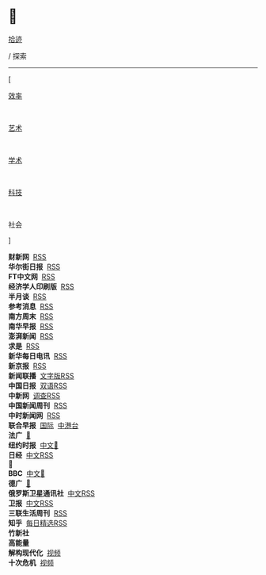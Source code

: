 # 🔦


<div class="nav-tab">
  <a href="../../cages"><p class="not">拾迹</p></a>
  <p class="now">/&nbsp;探索</p>
</div>

---

<div class="nav-tab">
  <p class="bord">[</p>
  <a href="../tool"><p class="not">效率</p></a>&nbsp;
  <a href="../tool-art"><p class="not">艺术</p></a>&nbsp;
  <a href="../tool-sci"><p class="not">学术</p></a>&nbsp;
  <a href="../tool-dev"><p class="not">科技</p></a>&nbsp;
  <p class="now">社会</p></a>
  <p class="bord">]</p>
</div>

<div class="little-box">
  <div class="little-box-cover">
    <span class="image-description"><b>财新网</b>&nbsp;
      <a href="https://plink.anyfeeder.com/weixin/caixinwang" target="_blank">RSS</a>
    </span>
  </div>
  <div class="little-box-cover">
    <span class="image-description"><b>华尔街日报</b>&nbsp;
      <a href="https://feedx.net/rss/wsj.xml" target="_blank">RSS</a>
    </span>
  </div>
  <div class="little-box-cover">
    <span class="image-description"><b>FT中文网</b>&nbsp;
      <a href="https://rsshub.app/ft/chinese/hotstoryby7day" target="_blank">RSS</a>
    </span>
  </div>
  <div class="little-box-cover">
    <span class="image-description"><b>经济学人印刷版</b>&nbsp;
      <a href="https://feedx.net/rss/economistp.xml" target="_blank">RSS</a>
    </span>
  </div>
</div>

<div class="little-box">
  <div class="little-box-cover">
    <span class="image-description"><b>半月谈</b>&nbsp;
      <a href="https://plink.anyfeeder.com/weixin/banyuetan-weixin" target="_blank">RSS</a>
    </span>
  </div>
  <div class="little-box-cover">
    <span class="image-description"><b>参考消息</b>&nbsp;
      <a href="https://plink.anyfeeder.com/weixin/ckxxwx" target="_blank">RSS</a>
    </span>
  </div>
  <div class="little-box-cover">
    <span class="image-description"><b>南方周末</b>&nbsp;
      <a href="https://feedx.net/rss/infzm.xml" target="_blank">RSS</a>
    </span>
  </div>
  <div class="little-box-cover">
    <span class="image-description"><b>南华早报</b>&nbsp;
      <a href="https://feedx.net/rss/scmp.xml" target="_blank">RSS</a>
    </span>
  </div>
  <div class="little-box-cover">
    <span class="image-description"><b>澎湃新闻</b>&nbsp;
      <a href="https://rsshub.app/thepaper/sidebar/hotNews" target="_blank">RSS</a>
    </span>
  </div>
  <div class="little-box-cover">
    <span class="image-description"><b>求是</b>&nbsp;
      <a href="https://feedx.net/rss/qstheory.xml" target="_blank">RSS</a>
    </span>
  </div>
  <div class="little-box-cover">
    <span class="image-description"><b>新华每日电讯</b>&nbsp;
      <a href="https://rsshub.app/mrdx/today" target="_blank">RSS</a>
    </span>
  </div>
  <div class="little-box-cover">
    <span class="image-description"><b>新京报</b>&nbsp;
      <a href="https://plink.anyfeeder.com/bjnews" target="_blank">RSS</a>
    </span>
  </div>
  <div class="little-box-cover">
    <span class="image-description"><b>新闻联播</b>&nbsp;
      <a href="https://rsshub.app/xinwenlianbo/index" target="_blank">文字版RSS</a>
    </span>
  </div>
  <div class="little-box-cover">
    <span class="image-description"><b>中国日报</b>&nbsp;
      <a href="https://plink.anyfeeder.com/chinadaily/dual" target="_blank">双语RSS</a>
    </span>
  </div>
  <div class="little-box-cover">
    <span class="image-description"><b>中新网</b>&nbsp;
      <a href="https://rsshub.app/chinanews" target="_blank">调查RSS</a>
    </span>
  </div>
  <div class="little-box-cover">
    <span class="image-description"><b>中国新闻周刊</b>&nbsp;
      <a href="https://rsshub.app/inewsweek/survey" target="_blank">RSS</a>
    </span>
  </div>
  <div class="little-box-cover">
    <span class="image-description"><b>中时新闻网</b>&nbsp;
      <a href="https://rsshub.app/chinatimes/realtimenews" target="_blank">RSS</a>
    </span>
  </div>
</div>

<div class="little-box">
  <div class="little-box-cover">
    <span class="image-description"><b>联合早报</b>&nbsp;
      <a href="https://plink.anyfeeder.com/zaobao/realtime/world" target="_blank">国际</a>&nbsp;
      <a href="https://plink.anyfeeder.com/zaobao/realtime/world" target="_blank">中港台</a>
    </span>
  </div>
  <div class="little-box-cover">
    <span class="image-description"><b>法广</b>&nbsp;
      <a href="" target="_blank">🔐</a>
      <!-- https://www.rfi.fr/cn/滚动新闻/rss -->
    </span>
  </div>
  <div class="little-box-cover">
    <span class="image-description"><b>纽约时报</b>&nbsp;
      <a href="" target="_blank">中文🔐</a>
      <!-- https://cn.nytimes.com/rss.html -->
    </span>
  </div>
  <div class="little-box-cover">
    <span class="image-description"><b>日经</b>&nbsp;
      <a href="https://rsshub.app/nikkei/cn" target="_blank">中文RSS</a>
    </span>
  </div>
  <div class="little-box-cover">
    <span class="image-description"><b>🔐</b>&nbsp;
      <a href="" target="_blank"></a>
      <!-- 中国数字时代 -->
      <!-- https://feeds.feedburner.com/chinadigitaltimes/IyPt -->
    </span>
  </div>
  <div class="little-box-cover">
    <span class="image-description"><b>BBC</b>&nbsp;
      <a href="" target="_blank">中文🔐</a>
      <!-- https://feeds.bbci.co.uk/zhongwen/trad/rss.xml -->
    </span>
  </div>
  <div class="little-box-cover">
    <span class="image-description"><b>德广</b>&nbsp;
      <a href="" target="_blank">🔐</a>
      <!-- https://rss.dw.de/rdf/rss-chi-all -->
    </span>
  </div>
  <div class="little-box-cover">
    <span class="image-description"><b>俄罗斯卫星通讯社</b>&nbsp;
      <a href="https://rsshub.app/sputniknews/news/chinese" target="_blank">中文RSS</a>
    </span>
  </div>
  <div class="little-box-cover">
    <span class="image-description"><b>卫报</b>&nbsp;
      <a href="https://rsshub.app/guardian/editorial" target="_blank">中文RSS</a>
    </span>
  </div>
</div>

<div class="little-box">
  <div class="little-box-cover">
    <span class="image-description"><b>三联生活周刊</b>&nbsp;
      <a href="https://plink.anyfeeder.com/weixin/lifeweek" target="_blank">RSS</a>
    </span>
  </div>
  <div class="little-box-cover">
    <span class="image-description"><b>知乎</b>&nbsp;
      <a href="https://www.zhihu.com/rss" target="_blank">每日精选RSS</a>
    </span>
  </div>
</div>

<div class="little-box">
  <div class="little-box-cover">
    <span class="image-description"><b>竹新社</b>&nbsp;
    </span>
  </div>
</div>

<div class="little-box">
  <div class="little-box-cover">
    <span class="image-description"><b>高能量</b>&nbsp;
    </span>
  </div>
</div>

<div class="little-box">
  <div class="little-box-cover">
    <span class="image-description"><b>解构现代化</b>&nbsp;
      <a href="https://www.bilibili.com/video/BV1Bi4y1g7Hr" target="_blank">视频</a>
    </span>
  </div>
  <div class="little-box-cover">
    <span class="image-description"><b>十次危机</b>&nbsp;
      <a href="https://www.bilibili.com/video/BV1Da4y1x7WW" target="_blank">视频</a>
    </span>
  </div>
</div>
